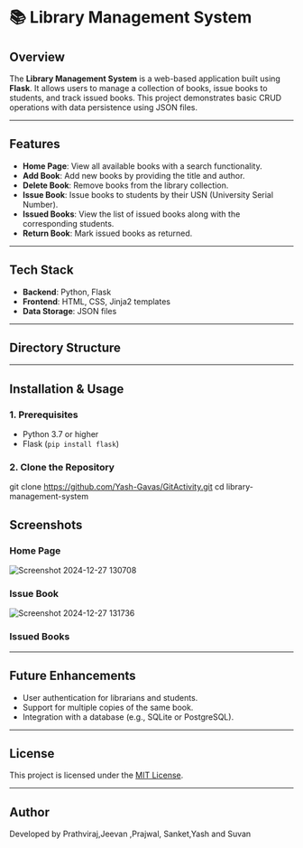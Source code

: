 # 📚 Library Management System

## Overview
The **Library Management System** is a web-based application built using **Flask**. It allows users to manage a collection of books, issue books to students, and track issued books. This project demonstrates basic CRUD operations with data persistence using JSON files.

---

## Features
- **Home Page**: View all available books with a search functionality.
- **Add Book**: Add new books by providing the title and author.
- **Delete Book**: Remove books from the library collection.
- **Issue Book**: Issue books to students by their USN (University Serial Number).
- **Issued Books**: View the list of issued books along with the corresponding students.
- **Return Book**: Mark issued books as returned.

---

## Tech Stack
- **Backend**: Python, Flask
- **Frontend**: HTML, CSS, Jinja2 templates
- **Data Storage**: JSON files

---

## Directory Structure

---

## Installation & Usage

### 1. Prerequisites
- Python 3.7 or higher
- Flask (`pip install flask`)

### 2. Clone the Repository
git clone https://github.com/Yash-Gavas/GitActivity.git
cd library-management-system

## Screenshots

### Home Page
![Screenshot 2024-12-27 130708](https://github.com/user-attachments/assets/46f91966-fef0-4114-91a6-fe08a2fe63b1)


### Issue Book
![Screenshot 2024-12-27 131736](https://github.com/user-attachments/assets/452088f2-b64a-4d08-8c77-1e751f6a8c6a)


### Issued Books


---

## Future Enhancements
- User authentication for librarians and students.
- Support for multiple copies of the same book.
- Integration with a database (e.g., SQLite or PostgreSQL).

---

## License
This project is licensed under the [MIT License](LICENSE).

---

## Author
Developed by
Prathviraj,Jeevan ,Prajwal, Sanket,Yash and Suvan


